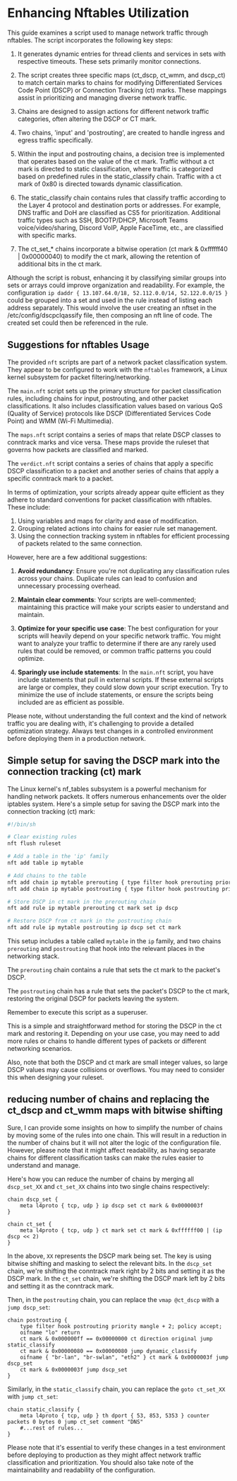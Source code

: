 # Enhancing Nftables Utilization

This guide examines a script used to manage network traffic through nftables. The script incorporates the following key steps:

1. It generates dynamic entries for thread clients and services in sets with respective timeouts. These sets primarily monitor connections.

2. The script creates three specific maps (ct_dscp, ct_wmm, and dscp_ct) to match certain marks to chains for modifying Differentiated Services Code Point (DSCP) or Connection Tracking (ct) marks. These mappings assist in prioritizing and managing diverse network traffic.

3. Chains are designed to assign actions for different network traffic categories, often altering the DSCP or CT mark.

4. Two chains, 'input' and 'postrouting', are created to handle ingress and egress traffic specifically.

5. Within the input and postrouting chains, a decision tree is implemented that operates based on the value of the ct mark. Traffic without a ct mark is directed to static classification, where traffic is categorized based on predefined rules in the static_classify chain. Traffic with a ct mark of 0x80 is directed towards dynamic classification.

6. The static_classify chain contains rules that classify traffic according to the Layer 4 protocol and destination ports or addresses. For example, DNS traffic and DoH are classified as CS5 for prioritization. Additional traffic types such as SSH, BOOTP/DHCP, Microsoft Teams voice/video/sharing, Discord VoIP, Apple FaceTime, etc., are classified with specific marks.

7. The ct_set_* chains incorporate a bitwise operation (ct mark & 0xffffff40 | 0x00000040) to modify the ct mark, allowing the retention of additional bits in the ct mark.

Although the script is robust, enhancing it by classifying similar groups into sets or arrays could improve organization and readability. For example, the configuration `ip daddr { 13.107.64.0/18, 52.112.0.0/14, 52.122.0.0/15 }` could be grouped into a set and used in the rule instead of listing each address separately. This would involve the user creating an nftset in the /etc/config/dscpclqassify file, then composing an nft line of code. The created set could then be referenced in the rule.

## Suggestions for nftables Usage

The provided `nft` scripts are part of a network packet classification system. They appear to be configured to work with the `nftables` framework, a Linux kernel subsystem for packet filtering/networking.

The `main.nft` script sets up the primary structure for packet classification rules, including chains for input, postrouting, and other packet classifications. It also includes classification values based on various QoS (Quality of Service) protocols like DSCP (Differentiated Services Code Point) and WMM (Wi-Fi Multimedia).

The `maps.nft` script contains a series of maps that relate DSCP classes to conntrack marks and vice versa. These maps provide the ruleset that governs how packets are classified and marked.

The `verdict.nft` script contains a series of chains that apply a specific DSCP classification to a packet and another series of chains that apply a specific conntrack mark to a packet.

In terms of optimization, your scripts already appear quite efficient as they adhere to standard conventions for packet classification with nftables. These include:

1. Using variables and maps for clarity and ease of modification.
2. Grouping related actions into chains for easier rule set management.
3. Using the connection tracking system in nftables for efficient processing of packets related to the same connection.

However, here are a few additional suggestions:

1. **Avoid redundancy**: Ensure you're not duplicating any classification rules across your chains. Duplicate rules can lead to confusion and unnecessary processing overhead.

2. **Maintain clear comments**: Your scripts are well-commented; maintaining this practice will make your scripts easier to understand and maintain.

3. **Optimize for your specific use case**: The best configuration for your scripts will heavily depend on your specific network traffic. You might want to analyze your traffic to determine if there are any rarely used rules that could be removed, or common traffic patterns you could optimize.

4. **Sparingly use include statements**: In the `main.nft` script, you have include statements that pull in external scripts. If these external scripts are large or complex, they could slow down your script execution. Try to minimize the use of include statements, or ensure the scripts being included are as efficient as possible.

Please note, without understanding the full context and the kind of network traffic you are dealing with, it's challenging to provide a detailed optimization strategy. Always test changes in a controlled environment before deploying them in a production network.

## Simple setup for saving the DSCP mark into the connection tracking (ct) mark

The Linux kernel's nf_tables subsystem is a powerful mechanism for handling network packets. It offers numerous enhancements over the older iptables system. Here's a simple setup for saving the DSCP mark into the connection tracking (ct) mark:

```bash
#!/bin/sh

# Clear existing rules
nft flush ruleset

# Add a table in the 'ip' family
nft add table ip mytable

# Add chains to the table
nft add chain ip mytable prerouting { type filter hook prerouting priority -150 \; }
nft add chain ip mytable postrouting { type filter hook postrouting priority -150 \; }

# Store DSCP in ct mark in the prerouting chain
nft add rule ip mytable prerouting ct mark set ip dscp

# Restore DSCP from ct mark in the postrouting chain
nft add rule ip mytable postrouting ip dscp set ct mark
```

This setup includes a table called `mytable` in the `ip` family, and two chains `prerouting` and `postrouting` that hook into the relevant places in the networking stack.

The `prerouting` chain contains a rule that sets the ct mark to the packet's DSCP.

The `postrouting` chain has a rule that sets the packet's DSCP to the ct mark, restoring the original DSCP for packets leaving the system.

Remember to execute this script as a superuser.

This is a simple and straightforward method for storing the DSCP in the ct mark and restoring it. Depending on your use case, you may need to add more rules or chains to handle different types of packets or different networking scenarios.

Also, note that both the DSCP and ct mark are small integer values, so large DSCP values may cause collisions or overflows. You may need to consider this when designing your ruleset.

## reducing number of chains and replacing the ct_dscp and ct_wmm maps with bitwise shifting

Sure, I can provide some insights on how to simplify the number of chains by moving some of the rules into one chain. This will result in a reduction in the number of chains but it will not alter the logic of the configuration file. However, please note that it might affect readability, as having separate chains for different classification tasks can make the rules easier to understand and manage.

Here's how you can reduce the number of chains by merging all `dscp_set_XX` and `ct_set_XX` chains into two single chains respectively:

```nft
chain dscp_set {
    meta l4proto { tcp, udp } ip dscp set ct mark & 0x0000003f
}

chain ct_set {
    meta l4proto { tcp, udp } ct mark set ct mark & 0xffffff00 | (ip dscp << 2)
}
```

In the above, `XX` represents the DSCP mark being set. The key is using bitwise shifting and masking to select the relevant bits. In the `dscp_set` chain, we're shifting the conntrack mark right by 2 bits and setting it as the DSCP mark. In the `ct_set` chain, we're shifting the DSCP mark left by 2 bits and setting it as the conntrack mark.

Then, in the `postrouting` chain, you can replace the `vmap @ct_dscp` with a `jump dscp_set`:

```nft
chain postrouting {
    type filter hook postrouting priority mangle + 2; policy accept;
    oifname "lo" return
    ct mark & 0x000000ff == 0x00000000 ct direction original jump static_classify
    ct mark & 0x00000080 == 0x00000080 jump dynamic_classify
    oifname { "br-lan", "br-swlan", "eth2" } ct mark & 0x0000003f jump dscp_set
    ct mark & 0x0000003f jump dscp_set
}
```

Similarly, in the `static_classify` chain, you can replace the `goto ct_set_XX` with `jump ct_set`:

```nft
chain static_classify {
    meta l4proto { tcp, udp } th dport { 53, 853, 5353 } counter packets 0 bytes 0 jump ct_set comment "DNS"
    #...rest of rules...
}
```

Please note that it's essential to verify these changes in a test environment before deploying to production as they might affect network traffic classification and prioritization. You should also take note of the maintainability and readability of the configuration.
